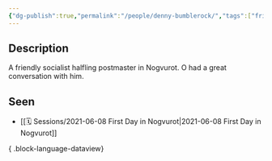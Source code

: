 ```yaml
---
{"dg-publish":true,"permalink":"/people/denny-bumblerock/","tags":["friend","anarcho-socialist"]}
---
```


## Description
A friendly socialist halfling postmaster in Nogvurot. O had a great conversation with him.
## Seen
- [[🗓️ Sessions/2021-06-08 First Day in Nogvurot\|2021-06-08 First Day in Nogvurot]]

{ .block-language-dataview}
